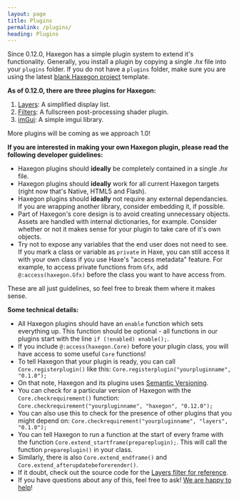 ```yaml
---
layout: page
title: Plugins
permalink: /plugins/
heading: Plugins
---
```


Since 0.12.0, Haxegon has a simple plugin system to extend it's functionality. Generally, you install a plugin by copying a single _.hx_ file into your `plugins` folder. If you do not have a `plugins` folder, make sure you are using the latest [blank Haxegon project](https://github.com/haxegon/haxegon/raw/master/blankproject.zip) template.

**As of 0.12.0, there are three plugins for Haxegon:**

1. [Layers](https://github.com/haxegon/plugin_layers): A simplified display list.
2. [Filters](https://github.com/haxegon/plugin_filters): A fullscreen post-processing shader plugin.
3. [imGui](https://github.com/haxegon/plugin_imgui): A simple imgui library.

More plugins will be coming as we approach 1.0!

**If you are interested in making your own Haxegon plugin, please read the following developer guidelines:**

- Haxegon plugins should **ideally** be completely contained in a single _.hx_ file.
- Haxegon plugins should **ideally** work for all current Haxegon targets (right now that's Native, HTML5 and Flash).
- Haxegon plugins should **ideally** not require any external dependancies. If you are wrapping another library, consider embedding it, if possible.
- Part of Haxegon's core design is to avoid creating unnecessary objects. Assets are handled with internal dictionaries, for example. Consider whether or not it makes sense for your plugin to take care of it's own objects.
- Try not to expose any variables that the end user does not need to see. If you mark a class or variable as `private` in Haxe, you can still access it with your own class if you use Haxe's "access metadata" feature. For example, to access private functions from `Gfx`, add `@:access(haxegon.Gfx)` before the class you want to have access from.

These are all just guidelines, so feel free to break them where it makes sense.

**Some technical details:**

- All Haxegon plugins should have an `enable` function which sets everything up. This function should be optional - all functions in our plugins start with the line `if (!enabled) enable();`.
- If you include `@:access(haxegon.Core)` before your plugin class, you will have access to some useful `Core` functions!
- To tell Haxegon that your plugin is ready, you can call `Core.registerplugin()` like this: `Core.registerplugin("yourpluginname", "0.1.0");`
- On that note, Haxegon and its plugins uses [Semantic Versioning](https://semver.org).
- You can check for a particular version of Haxegon with the `Core.checkrequirement()` function: `Core.checkrequirement("yourpluginname", "haxegon", "0.12.0");`
- You can also use this to check for the presence of other plugins that you might depend on: `Core.checkrequirement("yourpluginname", "layers", "0.1.0");`
- You can tell Haxegon to run a function at the start of every frame with the function `Core.extend_startframe(prepareplugin);`. This will call the function `prepareplugin()` in your class.
- Similarly, there is also `Core.extend_endframe()` and `Core.extend_afterupdatebeforerender()`.
- If it doubt, check out the source code for the [Layers filter for reference](https://github.com/haxegon/plugin_layers/blob/master/plugins/Layer.hx).
- If you have questions about any of this, feel free to ask! [We are happy to help](https://twitter.com/terrycavanagh/)!
